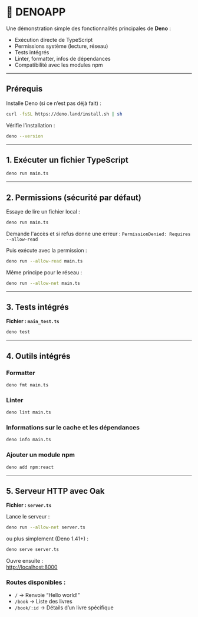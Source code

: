 # 🦕 DENOAPP

Une démonstration simple des fonctionnalités principales de **Deno** :

- Exécution directe de TypeScript
- Permissions système (lecture, réseau)
- Tests intégrés
- Linter, formatter, infos de dépendances
- Compatibilité avec les modules npm

---

## Prérequis

Installe Deno (si ce n’est pas déjà fait) :

```bash
curl -fsSL https://deno.land/install.sh | sh
```

Vérifie l’installation :

```bash
deno --version
```

---

## 1. Exécuter un fichier TypeScript

```bash
deno run main.ts
```

---

## 2. Permissions (sécurité par défaut)

Essaye de lire un fichier local :

```bash
deno run main.ts
```

Demande l'accès et si refus donne une erreur : `PermissionDenied: Requires --allow-read`

Puis exécute avec la permission :

```bash
deno run --allow-read main.ts
```

Même principe pour le réseau :

```bash
deno run --allow-net main.ts
```

---

## 3. Tests intégrés

**Fichier : `main_test.ts`**

```bash
deno test
```

---

## 4. Outils intégrés

### Formatter

```bash
deno fmt main.ts
```

### Linter

```bash
deno lint main.ts
```

### Informations sur le cache et les dépendances

```bash
deno info main.ts
```

### Ajouter un module npm

```bash
deno add npm:react
```

---

## 5. Serveur HTTP avec Oak

**Fichier : `server.ts`**

Lance le serveur :

```bash
deno run --allow-net server.ts
```

ou plus simplement (Deno 1.41+) :

```bash
deno serve server.ts
```

Ouvre ensuite :  
[http://localhost:8000](http://localhost:8000)

### Routes disponibles :

- `/` → Renvoie “Hello world!”
- `/book` → Liste des livres
- `/book/:id` → Détails d’un livre spécifique
